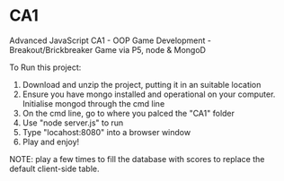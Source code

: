 # CA1
Advanced JavaScript CA1 - OOP Game Development - Breakout/Brickbreaker Game via P5, node &amp; MongoD

To Run this project:
1. Download and unzip the project, putting it in an suitable location
2. Ensure you have mongo installed and operational on your computer. Initialise mongod through the cmd line
3. On the cmd line, go to where you palced the "CA1" folder
4. Use "node server.js" to run
5. Type "locahost:8080" into a browser window
6. Play and enjoy!

NOTE: play a few times to fill the database with scores to replace the default client-side table. 
